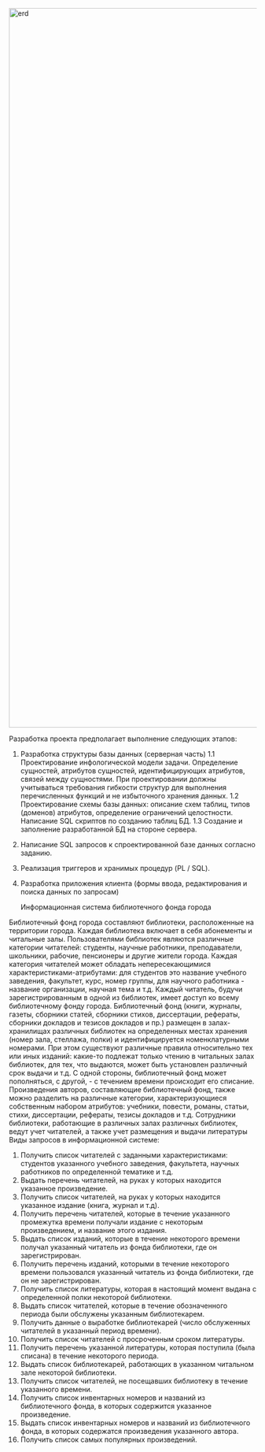 <img width="1462" alt="erd" src="https://github.com/user-attachments/assets/6d1c2796-b573-4723-aa77-9221cea4ddb6">

Разработка проекта предполагает выполнение следующих этапов:
1. Разработка структуры базы данных (серверная часть)
1.1 Проектирование инфологической модели задачи. Определение сущностей, атрибутов
сущностей, идентифицирующих атрибутов, связей между сущностями. При
проектировании должны учитываться требования гибкости структур для выполнения
перечисленных функций и не избыточного хранения данных.
1.2 Проектирование схемы базы данных: описание схем таблиц, типов (доменов) атрибутов,
определение ограничений целостности. Написание SQL скриптов по созданию таблиц БД.
1.3 Создание и заполнение разработанной БД на стороне сервера.
2. Написание SQL запросов к спроектированной базе данных согласно заданию.
3. Реализация триггеров и хранимых процедур (PL / SQL).
4. Разработка приложения клиента (формы ввода, редактирования и поиска данных по
запросам)

   Информационная система библиотечного фонда города

Библиотечный фонд города составляют библиотеки, расположенные на территории города.
Каждая библиотека включает в себя абонементы и читальные залы. Пользователями библиотек
являются различные категории читателей: студенты, научные работники, преподаватели,
школьники, рабочие, пенсионеры и другие жители города. Каждая категория читателей может
обладать непересекающимися характеристиками-атрибутами: для студентов это название
учебного заведения, факультет, курс, номер группы, для научного работника - название
организации, научная тема и т.д. Каждый читатель, будучи зарегистрированным в одной из
библиотек, имеет доступ ко всему библиотечному фонду города.
Библиотечный фонд (книги, журналы, газеты, сборники статей, сборники стихов, диссертации,
рефераты, сборники докладов и тезисов докладов и пр.) размещен в залах-хранилищах различных
библиотек на определенных местах хранения (номер зала, стеллажа, полки) и идентифицируется
номенклатурными номерами. При этом существуют различные правила относительно тех или
иных изданий: какие-то подлежат только чтению в читальных залах библиотек, для тех, что
выдаются, может быть установлен различный срок выдачи и т.д. С одной стороны, библиотечный
фонд может пополняться, с другой, - с течением времени происходит его списание.
Произведения авторов, составляющие библиотечный фонд, также можно разделить на различные
категории, характеризующиеся собственным набором атрибутов: учебники, повести, романы,
статьи, стихи, диссертации, рефераты, тезисы докладов и т.д.
Сотрудники библиотеки, работающие в различных залах различных библиотек, ведут учет
читателей, а также учет размещения и выдачи литературы
Виды запросов в информационной системе:
1. Получить список читателей с заданными характеристиками: студентов указанного
учебного заведения, факультета, научных работников по определенной тематике и т.д.
2. Выдать перечень читателей, на руках у которых находится указанное произведение.
3. Получить список читателей, на руках у которых находится указанное издание (книга,
журнал и т.д).
4. Получить перечень читателей, которые в течение указанного промежутка времени
получали издание с некоторым произведением, и название этого издания.
5. Выдать список изданий, которые в течение некоторого времени получал указанный
читатель из фонда библиотеки, где он зарегистрирован.
6. Получить перечень изданий, которыми в течение некоторого времени пользовался
указанный читатель из фонда библиотеки, где он не зарегистрирован.
7. Получить список литературы, которая в настоящий момент выдана с определенной полки
некоторой библиотеки.
8. Выдать список читателей, которые в течение обозначенного периода были обслужены
указанным библиотекарем.
9. Получить данные о выработке библиотекарей (число обслуженных читателей в указанный
период времени).
10. Получить список читателей с просроченным сроком литературы.
11. Получить перечень указанной литературы, которая поступила (была списана) в течение
некоторого периода.
12. Выдать список библиотекарей, работающих в указанном читальном зале некоторой
библиотеки.
13. Получить список читателей, не посещавших библиотеку в течение указанного времени.
14. Получить список инвентарных номеров и названий из библиотечного фонда, в которых
содержится указанное произведение.
15. Выдать список инвентарных номеров и названий из библиотечного фонда, в которых
содержатся произведения указанного автора.
16. Получить список самых популярных произведений.
